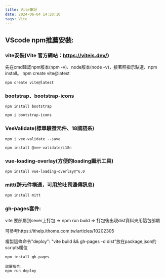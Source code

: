 ```yaml
---
title: Vite筆記
date: 2024-06-04 14:20:10
tags: Vite
---
```


## VScode npm推薦安裝:

### vite安裝(Vite 官方網站：https://vitejs.dev/)
先在cmd確認npm版本(npm -v)、node版本(node -v)，接著照指示點選、npm install。
npm create vite@latest

```
npm create vite@latest
```

### bootstrap、bootstrap-icons

```
npm install bootstrap

npm i bootstrap-icons
```

### VeeValidate(標單驗證元件、18國語系)

```
npm i vee-validate --save

npm install @vee-validate/i18n
```

### vue-loading-overlay(方便的loading顯示工具)

```
npm install vue-loading-overlay@^6.0
```

### mitt(跨元件構通，可用於吐司邊傳訊息)

```
npm install mitt
```

### gh-pages套件:

vite 要部屬到sever上打包 => npm run build => 打包後出現dist資料夾用這包部屬

可參考https://ithelp.ithome.com.tw/articles/10202305

複製這條命令"deploy": "vite build && gh-pages -d dist"放在package,json的scripts欄位

```
npm install gh-pages

部屬指令:
npm run deploy
```
